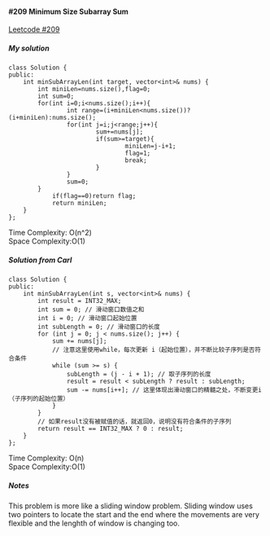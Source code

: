 #### #209 Minimum Size Subarray Sum
[Leetcode #209](https://leetcode.com/problems/minimum-size-subarray-sum/)  
##### My solution  
```
class Solution {
public:
    int minSubArrayLen(int target, vector<int>& nums) {
        int miniLen=nums.size(),flag=0;
        int sum=0;
        for(int i=0;i<nums.size();i++){
                int range=(i+miniLen<nums.size())?(i+miniLen):nums.size();
                for(int j=i;j<range;j++){
                        sum+=nums[j];
                        if(sum>=target){
                                miniLen=j-i+1;
                                flag=1;
                                break;
                        }
                }
                sum=0;
        }
            if(flag==0)return flag;
            return miniLen;
    }
};
```
Time Complexity: O(n^2)  
Space Complexity:O(1)  

##### Solution from Carl
```
class Solution {
public:
    int minSubArrayLen(int s, vector<int>& nums) {
        int result = INT32_MAX;
        int sum = 0; // 滑动窗口数值之和
        int i = 0; // 滑动窗口起始位置
        int subLength = 0; // 滑动窗口的长度
        for (int j = 0; j < nums.size(); j++) {
            sum += nums[j];
            // 注意这里使用while，每次更新 i（起始位置），并不断比较子序列是否符合条件
            while (sum >= s) {
                subLength = (j - i + 1); // 取子序列的长度
                result = result < subLength ? result : subLength;
                sum -= nums[i++]; // 这里体现出滑动窗口的精髓之处，不断变更i（子序列的起始位置）
            }
        }
        // 如果result没有被赋值的话，就返回0，说明没有符合条件的子序列
        return result == INT32_MAX ? 0 : result;
    }
};
```
Time Complexity: O(n)  
Space Complexity:O(1)  
 
##### Notes
This problem is more like a sliding window problem. Sliding window uses two pointers to locate the start and the end where the movements are very flexible and the lenghth of window is changing too.

